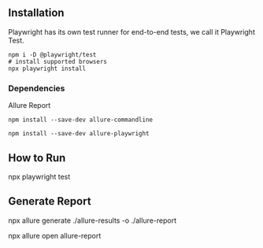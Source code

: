 ## Installation

Playwright has its own test runner for end-to-end tests, we call it Playwright Test.

```Shell
npm i -D @playwright/test
# install supported browsers
npx playwright install
```

### Dependencies

Allure Report
```
npm install --save-dev allure-commandline
```
```
npm install --save-dev allure-playwright
```

## How to Run

npx playwright test

## Generate Report

npx allure generate ./allure-results -o ./allure-report

npx allure open allure-report 